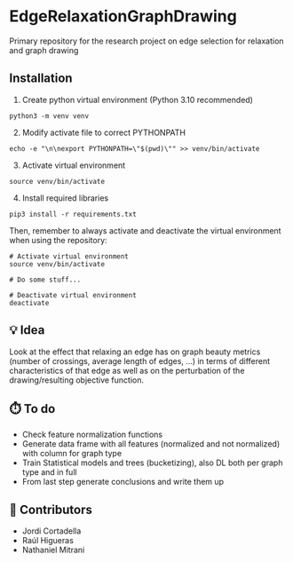 # EdgeRelaxationGraphDrawing
Primary repository for the research project on edge selection for relaxation and graph drawing

## Installation
1. Create python virtual environment (Python 3.10 recommended)
```{bash}
python3 -m venv venv
```
2. Modify activate file to correct PYTHONPATH
```{bash}
echo -e "\n\nexport PYTHONPATH=\"$(pwd)\"" >> venv/bin/activate
```
3. Activate virtual environment
```{bash}
source venv/bin/activate
```
4. Install required libraries
```{bash}
pip3 install -r requirements.txt
```

Then, remember to always activate and deactivate the virtual environment when using the repository:
```{bash}
# Activate virtual environment
source venv/bin/activate

# Do some stuff...

# Deactivate virtual environment
deactivate
```
## 💡 Idea 
Look at the effect that relaxing an edge has on graph beauty metrics (number of crossings, average length of edges, ...) in terms of different characteristics of that edge as well as on the perturbation of the drawing/resulting objective function.

## ⏱️ To do
- Check feature normalization functions
- Generate data frame with all features (normalized and not normalized) with column for graph type
- Train Statistical models and trees (bucketizing), also DL both per graph type and in full
- From last step generate conclusions and write them up

## 👥 Contributors 
- Jordi Cortadella
- Raúl Higueras
- Nathaniel Mitrani
